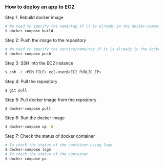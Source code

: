 ### How to deploy an app to EC2
Step 1: Rebuild docker image
```bash
# No need to specify the name/tag if it is already in the docker-compose.yml
$ docker-compose build
```

Step 2: Push the image to the repository
```bash
# No need to specify the service/name/tag if it is already in the docker-compose.yml
$ docker-compose push
```

Step 3: SSH into the EC2 instance
```bash
$ ssh -i <PEM_FILE> ec2-user@<EC2_PUBLIC_IP>
```

Step 4: Pull the repository
```bash
$ git pull
```

Step 5: Pull docker image from the repository
```bash
$ docker-compose pull
```

Step 6: Run the docker image
```bash
$ docker-compose up -d
```

Step 7: Check the status of docker container
```bash
# To check the status of the container using logs
$ docker-compose logs
# To check the status of the container
$ docker-compose ps
```